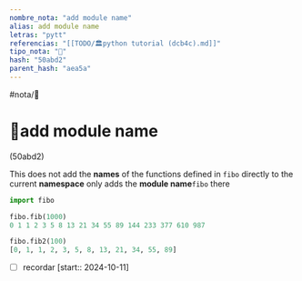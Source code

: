 ```yaml
---
nombre_nota: "add module name"
alias: add module name
letras: "pytt"
referencias: "[[TODO/🏛️python tutorial (dcb4c).md]]"
tipo_nota: "📑"
hash: "50abd2"
parent_hash: "aea5a"
---
```


#nota/📑

# 📑add module name
<div class="hash">(50abd2)</div>



This does not add the __names__ of the functions defined in `fibo` directly to the current  __namespace__  only adds the __module name__`fibo` there

```python
import fibo
```



```python
fibo.fib(1000)
0 1 1 2 3 5 8 13 21 34 55 89 144 233 377 610 987

fibo.fib2(100)
[0, 1, 1, 2, 3, 5, 8, 13, 21, 34, 55, 89]

```



- [ ] recordar  [start:: 2024-10-11]